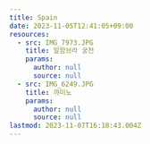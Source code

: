 ```yaml
---
title: Spain
date: 2023-11-05T12:41:05+09:00
resources:
  - src: IMG_7973.JPG
    title: 알함브라 궁전
    params:
      author: null
      source: null
  - src: IMG_6249.JPG
    title: 까미노
    params:
      author: null
      source: null
lastmod: 2023-11-07T16:18:43.004Z
---
```

